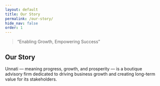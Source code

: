 ```yaml
---
layout: default
title: Our Story
permalink: /our-story/
hide_nav: false
order: 1
---
```


<div class="container my-5">
  <div class="row justify-content-center">
    <div class="col-md-12">
      <blockquote class="blockquote text-center p-4 bg-light rounded shadow">
        <p class="mb-0 display-5 fw-semibold">
          “Enabling Growth, Empowering Success”
        </p>
        <!-- Optional: Tagline author/source -->
        <!-- <footer class="blockquote-footer mt-3">Your Tagline Here</footer> -->
      </blockquote>
    </div>
  </div>
</div>

## Our Story
 
Unnati — meaning progress, growth, and prosperity — is a boutique advisory firm dedicated to driving business growth and creating long-term value for its stakeholders.


